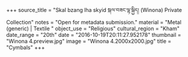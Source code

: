 +++
source_title = "Skal bzang lha skyid སྐལ་བཟང་ལྷ་སྐྱིད། (Winona) Private Collection"
notes = "Open for metadata submission."
material = "Metal (generic) | Textile "
object_use = "Religious"
cultural_region = "Kham"
date_range = "20th"
date = "2016-10-19T20:11:27.952178"
thumbnail = "Winona 4.preview.jpg"
image = "Winona 4.2000x2000.jpg"
title = "Cymbals"
+++
